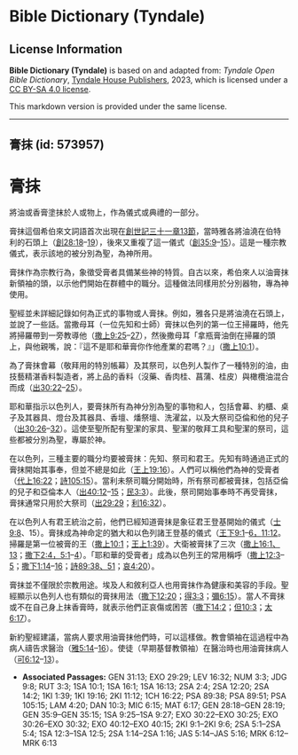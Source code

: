 # Bible Dictionary (Tyndale)

## License Information

**Bible Dictionary (Tyndale)** is based on and adapted from: _Tyndale Open Bible Dictionary_, [Tyndale House Publishers](https://tyndaleopenresources.com/), 2023, which is licensed under a [CC BY-SA 4.0 license](https://creativecommons.org/licenses/by-sa/4.0/legalcode.en).

This markdown version is provided under the same license.



--------------------------------

## 膏抹 (id: 573957)

膏抹
==

將油或香膏塗抹於人或物上，作為儀式或典禮的一部分。

膏抹這個希伯來文詞語首次出現在[創世記三十一章13節](https://ref.ly/Gen31:13)，當時雅各將油澆在伯特利的石頭上（[創28:18](https://ref.ly/Gen28:18-Gen28:19)–[19](https://ref.ly/Gen28:18-Gen28:19)），後來又重複了這一儀式（[創35:9](https://ref.ly/Gen35:9-Gen35:15)–[15](https://ref.ly/Gen35:9-Gen35:15)）。這是一種宗教儀式，表示該地的被分別為聖，為神所用。

膏抹作為宗教行為，象徵受膏者具備某些神的特質。自古以來，希伯來人以油膏抹新領袖的頭，以示他們開始在群體中的職分。這種做法同樣用於分別器物，專為神使用。

聖經並未詳細記錄如何為正式的事物或人膏抹。例如，雅各只是將油澆在石頭上，並說了一些話。當撒母耳（一位先知和士師）膏抹以色列的第一位王掃羅時，他先將掃羅帶到一旁教導他（[撒上9:25](https://ref.ly/1Sam9:25-1Sam9:27)–[27](https://ref.ly/1Sam9:25-1Sam9:27)），然後撒母耳「拿瓶膏油倒在掃羅的頭上，與他親嘴，說：『這不是耶和華膏你作他產業的君嗎？』」（[撒上10:1](https://ref.ly/1Sam10:1)）。

為了膏抹會幕（敬拜用的特別帳幕）及其祭司，以色列人製作了一種特別的油，由技藝精湛香料製造者，將上品的香料（沒藥、香肉桂、菖蒲、桂皮）與橄欖油混合而成（[出30:22](https://ref.ly/Exod30:22-Exod30:25)–[25](https://ref.ly/Exod30:22-Exod30:25)）。

耶和華指示以色列人，要膏抹所有為神分別為聖的事物和人，包括會幕、約櫃、桌子及其器具、燈台及其器具、香壇、燔祭壇、洗濯盆，以及大祭司亞倫和他的兒子（[出30:26](https://ref.ly/Exod30:26-Exod30:32)–[32](https://ref.ly/Exod30:26-Exod30:32)）。這使至聖所配有聖潔的家具、聖潔的敬拜工具和聖潔的祭司，這些都被分別為聖，專屬於神。

在以色列，三種主要的職分均要被膏抹：先知、祭司和君王。先知有時通過正式的膏抹開始其事奉，但並不總是如此（[王上19:16](https://ref.ly/1Kgs19:16)）。人們可以稱他們為神的受膏者（[代上16:22](https://ref.ly/1Chr16:22)；[詩105:15](https://ref.ly/Ps105:15)）。當利未祭司職分開始時，所有祭司都被膏抹，包括亞倫的兒子和亞倫本人（[出40:12](https://ref.ly/Exod40:12-Exod40:15)–[15](https://ref.ly/Exod40:12-Exod40:15)；[民3:3](https://ref.ly/Num3:3)）。此後，祭司開始事奉時不再受膏抹，膏抹通常只用於大祭司（[出29:29](https://ref.ly/Exod29:29)；[利16:32](https://ref.ly/Lev16:32)）。

在以色列人有君王統治之前，他們已經知道膏抹是象征君王登基開始的儀式（[士9:8](https://ref.ly/Judg9:8)、15）。膏抹成為神命定的猶大和以色列諸王登基的儀式（[王下9:1](https://ref.ly/2Kgs9:1-2Kgs9:6)–[6，](https://ref.ly/2Kgs9:1-2Kgs9:6)[11:12](https://ref.ly/2Kgs11:12)。掃羅是第一位被膏的王（[撒上10:1](https://ref.ly/1Sam10:1)；[王上1:39](https://ref.ly/1Kgs1:39)）。大衛被膏抹了三次（[撒上16:1、13](https://ref.ly/1Sam16:1,1Sam16:13)；[撒下2:4，](https://ref.ly/2Sam2:4)[5:1](https://ref.ly/2Sam5:1-2Sam5:4)–[4](https://ref.ly/2Sam5:1-2Sam5:4)）。「耶和華的受膏者」成為以色列王的常用稱呼（[撒上12:3](https://ref.ly/1Sam12:3-1Sam12:5)–[5](https://ref.ly/1Sam12:3-1Sam12:5)；[撒下1:14](https://ref.ly/2Sam1:14-2Sam1:16)–[16](https://ref.ly/2Sam1:14-2Sam1:16)；[詩89:38、51](https://ref.ly/Ps89:38,Ps89:51)；[哀4:20](https://ref.ly/Lam4:20)）。

膏抹並不僅限於宗教用途。埃及人和敘利亞人也用膏抹作為健康和美容的手段。聖經顯示以色列人也有類似的膏抹用法（[撒下12:20](https://ref.ly/2Sam12:20)；[得3:3](https://ref.ly/Ruth3:3)；[彌6:15](https://ref.ly/Mic6:15)）。當人不膏抹或不在自己身上抹香膏時，就表示他們正哀傷或困苦（[撒下14:2](https://ref.ly/2Sam14:2)；[但10:3](https://ref.ly/Dan10:3)；[太6:17](https://ref.ly/Matt6:17)）。

新約聖經建議，當病人要求用油膏抹他們時，可以這樣做。教會領袖在這過程中為病人禱告求醫治（[雅5:14](https://ref.ly/Jas5:14-Jas5:16)–[16](https://ref.ly/Jas5:14-Jas5:16)）。使徒（早期基督教領袖）在醫治時也用油膏抹病人（[可6:12](https://ref.ly/Mark6:12-Mark6:13)–[13](https://ref.ly/Mark6:12-Mark6:13)）。

* **Associated Passages:** GEN 31:13; EXO 29:29; LEV 16:32; NUM 3:3; JDG 9:8; RUT 3:3; 1SA 10:1; 1SA 16:1; 1SA 16:13; 2SA 2:4; 2SA 12:20; 2SA 14:2; 1KI 1:39; 1KI 19:16; 2KI 11:12; 1CH 16:22; PSA 89:38; PSA 89:51; PSA 105:15; LAM 4:20; DAN 10:3; MIC 6:15; MAT 6:17; GEN 28:18–GEN 28:19; GEN 35:9–GEN 35:15; 1SA 9:25–1SA 9:27; EXO 30:22–EXO 30:25; EXO 30:26–EXO 30:32; EXO 40:12–EXO 40:15; 2KI 9:1–2KI 9:6; 2SA 5:1–2SA 5:4; 1SA 12:3–1SA 12:5; 2SA 1:14–2SA 1:16; JAS 5:14–JAS 5:16; MRK 6:12–MRK 6:13

